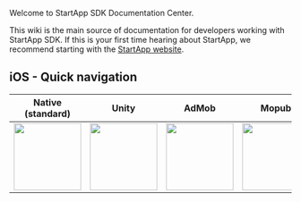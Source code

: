 Welcome to StartApp SDK Documentation Center.

This wiki is the main source of documentation for developers working with StartApp SDK. If this is your first time hearing about StartApp, we recommend starting with the [StartApp website](http://startapp.com/).

## iOS - Quick navigation

Native (standard) | Unity |  AdMob | Mopub | Swift | Cocos2d-x                      
|---|---|---|---|---|---
| [<img src="https://raw.githubusercontent.com/wiki/StartApp-SDK/Documentation/images/ios-icon-small.png" width="120px">](iOS-InApp-Documentation) | [<img src="https://raw.githubusercontent.com/wiki/StartApp-SDK/Documentation/images/unity3d1.jpg" width="120px">](iOS-InApp-Unity-Documentation) | [<img src="https://raw.githubusercontent.com/wiki/StartApp-SDK/Documentation/images/admob_logo.png" width="120px">](AdMob-Mediation-for-iOS)| [<img src="https://raw.githubusercontent.com/wiki/StartApp-SDK/Documentation/images/mopub.png" width="120px">](Mopub-Mediation-for-iOS) | [<img src="https://raw.githubusercontent.com/wiki/StartApp-SDK/Documentation/images/swift.png" width="120px">](iOS-Swift-InApp-Documentation) | [<img src="https://raw.githubusercontent.com/wiki/StartApp-SDK/Documentation/images/cocos2dx.png" width="120px">](iOS-InApp-cocos2dx-Documentation)
 
